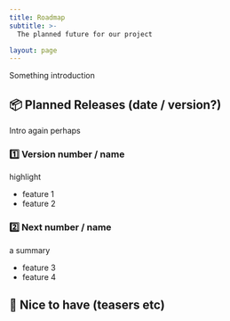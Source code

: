 ```yaml
---
title: Roadmap
subtitle: >-
  The planned future for our project

layout: page
---
```


Something introduction

## 📦 Planned Releases (date / version?)

Intro again perhaps

### 1️⃣ Version number / name

highlight

* feature 1
* feature 2

### 2️⃣ Next number / name

a summary

* feature 3
* feature 4


## 🎁 Nice to have (teasers etc)
